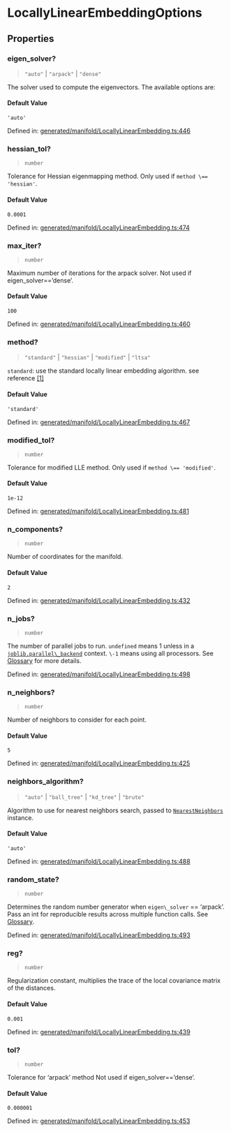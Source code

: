 # LocallyLinearEmbeddingOptions

## Properties

### eigen\_solver?

> `"auto"` \| `"arpack"` \| `"dense"`

The solver used to compute the eigenvectors. The available options are:

#### Default Value

`'auto'`

Defined in:  [generated/manifold/LocallyLinearEmbedding.ts:446](https://github.com/transitive-bullshit/scikit-learn-ts/blob/b59c1ff/packages/sklearn/src/generated/manifold/LocallyLinearEmbedding.ts#L446)

### hessian\_tol?

> `number`

Tolerance for Hessian eigenmapping method. Only used if `method \== 'hessian'`.

#### Default Value

`0.0001`

Defined in:  [generated/manifold/LocallyLinearEmbedding.ts:474](https://github.com/transitive-bullshit/scikit-learn-ts/blob/b59c1ff/packages/sklearn/src/generated/manifold/LocallyLinearEmbedding.ts#L474)

### max\_iter?

> `number`

Maximum number of iterations for the arpack solver. Not used if eigen\_solver==’dense’.

#### Default Value

`100`

Defined in:  [generated/manifold/LocallyLinearEmbedding.ts:460](https://github.com/transitive-bullshit/scikit-learn-ts/blob/b59c1ff/packages/sklearn/src/generated/manifold/LocallyLinearEmbedding.ts#L460)

### method?

> `"standard"` \| `"hessian"` \| `"modified"` \| `"ltsa"`

`standard`: use the standard locally linear embedding algorithm. see reference [\[1\]](#r62e36dd1b056-1)

#### Default Value

`'standard'`

Defined in:  [generated/manifold/LocallyLinearEmbedding.ts:467](https://github.com/transitive-bullshit/scikit-learn-ts/blob/b59c1ff/packages/sklearn/src/generated/manifold/LocallyLinearEmbedding.ts#L467)

### modified\_tol?

> `number`

Tolerance for modified LLE method. Only used if `method \== 'modified'`.

#### Default Value

`1e-12`

Defined in:  [generated/manifold/LocallyLinearEmbedding.ts:481](https://github.com/transitive-bullshit/scikit-learn-ts/blob/b59c1ff/packages/sklearn/src/generated/manifold/LocallyLinearEmbedding.ts#L481)

### n\_components?

> `number`

Number of coordinates for the manifold.

#### Default Value

`2`

Defined in:  [generated/manifold/LocallyLinearEmbedding.ts:432](https://github.com/transitive-bullshit/scikit-learn-ts/blob/b59c1ff/packages/sklearn/src/generated/manifold/LocallyLinearEmbedding.ts#L432)

### n\_jobs?

> `number`

The number of parallel jobs to run. `undefined` means 1 unless in a [`joblib.parallel\_backend`](https://joblib.readthedocs.io/en/latest/parallel.html#joblib.parallel_backend "(in joblib v1.3.0.dev0)") context. `\-1` means using all processors. See [Glossary](../../glossary.html#term-n_jobs) for more details.

Defined in:  [generated/manifold/LocallyLinearEmbedding.ts:498](https://github.com/transitive-bullshit/scikit-learn-ts/blob/b59c1ff/packages/sklearn/src/generated/manifold/LocallyLinearEmbedding.ts#L498)

### n\_neighbors?

> `number`

Number of neighbors to consider for each point.

#### Default Value

`5`

Defined in:  [generated/manifold/LocallyLinearEmbedding.ts:425](https://github.com/transitive-bullshit/scikit-learn-ts/blob/b59c1ff/packages/sklearn/src/generated/manifold/LocallyLinearEmbedding.ts#L425)

### neighbors\_algorithm?

> `"auto"` \| `"ball_tree"` \| `"kd_tree"` \| `"brute"`

Algorithm to use for nearest neighbors search, passed to [`NearestNeighbors`](sklearn.neighbors.NearestNeighbors.html#sklearn.neighbors.NearestNeighbors "sklearn.neighbors.NearestNeighbors") instance.

#### Default Value

`'auto'`

Defined in:  [generated/manifold/LocallyLinearEmbedding.ts:488](https://github.com/transitive-bullshit/scikit-learn-ts/blob/b59c1ff/packages/sklearn/src/generated/manifold/LocallyLinearEmbedding.ts#L488)

### random\_state?

> `number`

Determines the random number generator when `eigen\_solver` == ‘arpack’. Pass an int for reproducible results across multiple function calls. See [Glossary](../../glossary.html#term-random_state).

Defined in:  [generated/manifold/LocallyLinearEmbedding.ts:493](https://github.com/transitive-bullshit/scikit-learn-ts/blob/b59c1ff/packages/sklearn/src/generated/manifold/LocallyLinearEmbedding.ts#L493)

### reg?

> `number`

Regularization constant, multiplies the trace of the local covariance matrix of the distances.

#### Default Value

`0.001`

Defined in:  [generated/manifold/LocallyLinearEmbedding.ts:439](https://github.com/transitive-bullshit/scikit-learn-ts/blob/b59c1ff/packages/sklearn/src/generated/manifold/LocallyLinearEmbedding.ts#L439)

### tol?

> `number`

Tolerance for ‘arpack’ method Not used if eigen\_solver==’dense’.

#### Default Value

`0.000001`

Defined in:  [generated/manifold/LocallyLinearEmbedding.ts:453](https://github.com/transitive-bullshit/scikit-learn-ts/blob/b59c1ff/packages/sklearn/src/generated/manifold/LocallyLinearEmbedding.ts#L453)
